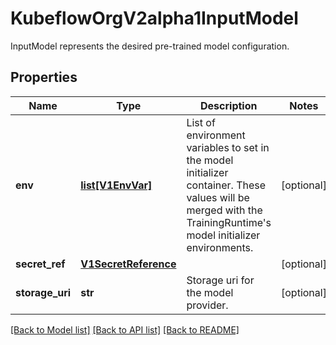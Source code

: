 # KubeflowOrgV2alpha1InputModel

InputModel represents the desired pre-trained model configuration.
## Properties
Name | Type | Description | Notes
------------ | ------------- | ------------- | -------------
**env** | [**list[V1EnvVar]**](V1EnvVar.md) | List of environment variables to set in the model initializer container. These values will be merged with the TrainingRuntime&#39;s model initializer environments. | [optional] 
**secret_ref** | [**V1SecretReference**](V1SecretReference.md) |  | [optional] 
**storage_uri** | **str** | Storage uri for the model provider. | [optional] 

[[Back to Model list]](../README.md#documentation-for-models) [[Back to API list]](../README.md#documentation-for-api-endpoints) [[Back to README]](../README.md)


